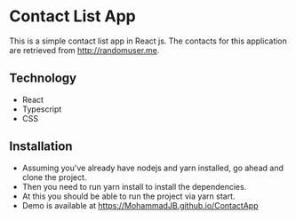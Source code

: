 # Contact List App
This is a simple contact list app in React js. The contacts for this application are retrieved from http://randomuser.me.

## Technology
- React
- Typescript
- CSS

## Installation
- Assuming you've already have nodejs and yarn installed, go ahead and clone the project.
- Then you need to run yarn install to install the dependencies.
- At this you should be able to run the project via yarn start.
- Demo is available at https://MohammadJB.github.io/ContactApp
